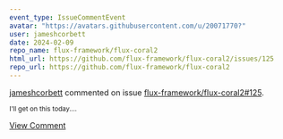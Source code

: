 ```yaml
---
event_type: IssueCommentEvent
avatar: "https://avatars.githubusercontent.com/u/20071770?"
user: jameshcorbett
date: 2024-02-09
repo_name: flux-framework/flux-coral2
html_url: https://github.com/flux-framework/flux-coral2/issues/125
repo_url: https://github.com/flux-framework/flux-coral2
---
```


<a href='https://github.com/jameshcorbett' target='_blank'>jameshcorbett</a> commented on issue <a href='https://github.com/flux-framework/flux-coral2/issues/125' target='_blank'>flux-framework/flux-coral2#125</a>.

<small>I'll get on this today....</small>

<a href='https://github.com/flux-framework/flux-coral2/issues/125' target='_blank'>View Comment</a>